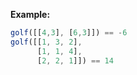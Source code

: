 **Example:**

```javascript
golf([[4,3], [6,3]]) == -6
golf([[1, 3, 2],
      [1, 1, 4],
      [2, 2, 1]]) == 14
```
